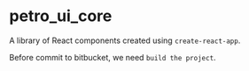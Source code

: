 # petro_ui_core

A library of React components created using `create-react-app`.

Before commit to bitbucket, we need `build the project`.
